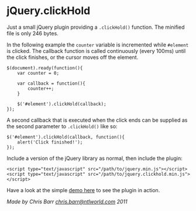 # jQuery.clickHold #

Just a small jQuery plugin providing a `.clickHold()` function. The minified file is only 246 bytes.

In the following example the `counter` variable is incremented while `#element` is clicked.
The callback function is called continuously (every 100ms) until the click finishes, or the cursor moves off the element.

    $(document).ready(function(){
        var counter = 0;
        
        var callback = function(){
            counter++;
        }
        
        $('#element').clickHold(callback);
    });

A second callback that is executed when the click ends can be supplied as the second parameter to `.clickHold()` like so:

    $('#element').clickHold(callback, function(){
        alert('Click finished!');
    });

Include a version of the jQuery library as normal, then include the plugin:

    <script type="text/javascript" src="/path/to/jquery.min.js"></script>
    <script type="text/javascript" src="/path/to/jquery.clickhold.min.js"></script>

Have a look at the simple [demo here](http://chrisbarr.github.com/jQuery.clickHold/demo.html) to see the plugin in action.

_Made by Chris Barr chris.barr@ntlworld.com 2011_
